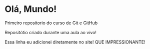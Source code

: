 # Olá, Mundo!
 Primeiro repositorio do curso de Git e GitHub

 Repositótio criado durante uma aula ao vivo!   
 
 Essa linha eu adicionei diretamente no site! QUE IMPRESSIONANTE!
